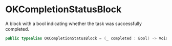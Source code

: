 # OKCompletionStatusBlock

A block with a bool indicating whether the task was successfully completed.

``` swift
public typealias OKCompletionStatusBlock = (_ completed : Bool) -> Void
```
